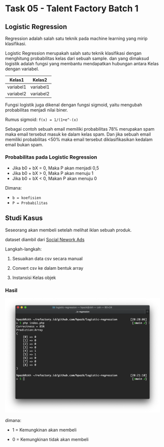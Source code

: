 # Task 05 - Talent Factory Batch 1

## Logistic Regression

Regression adalah salah satu teknik pada machine learning yang mirip klasifikasi.

Logistic Regression merupakah salah satu teknik klasifikasi dengan menghitung probabilitas kelas dari sebuah sample. dan yang dimaksud logistik adalah fungsi yang membantu mendapatkan hubungan antara Kelas dengan variabel.

|Kelas1   |Kelas2   |
|---------|---------|
|variabel1|variabel1|
|variabel2|variabel2|

Fungsi logistik juga dikenal dengan fungsi sigmoid, yaitu mengubah probabilitas menjadi nilai biner.

Rumus sigmoid:
`f(x) = 1/(1+e^-(x)`

Sebagai contoh sebuah email memiliki probabilitas 78% merupakan spam maka email tersebut masuk ke dalam kelas spam. Dan jika sebuah email memiliki probabilitas <50% maka email tersebut diklasifikasikan kedalam email bukan spam.

### Probabilitas pada Logistic Regression

- Jika b0 + bX = 0, Maka P akan menjadi 0,5
- Jika b0 + bX > 0, Maka P akan menuju 1
- Jika b0 + bX < 0, Makan P akan menuju 0

Dimana:

- `b = koefisien`  
- `P = Probabilitas`

## Studi Kasus

Seseorang akan membeli setelah melihat iklan sebuah produk.

dataset diambil dari [Social Nework Ads](https://www.kaggle.com/dragonheir/logistic-regression)

Langkah-langkah:

1. Sesuaikan data csv secara manual

2. Convert csv ke dalam bentuk array

3. Instansisi Kelas objek

### Hasil

![Result](doc/demo.png)

dimana:

- 1 = Kemungkinan akan membeli

- 0 = Kemungkinan tidak akan membeli
